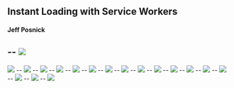 ## Instant Loading with Service&nbsp;Workers
#### Jeff Posnick
--
<img src="assets/5_swload/1.png">
--
<img src="assets/5_swload/2.png">
--
<img src="assets/5_swload/3.png">
--
<img src="assets/5_swload/4.png">
--
<img src="assets/5_swload/5.png">
--
<img src="assets/5_swload/6.png">
--
<img src="assets/5_swload/7.png">
--
<img src="assets/5_swload/8.png">
--
<img src="assets/5_swload/9.png">
--
<img src="assets/5_swload/10.png">
--
<img src="assets/5_swload/11.png">
--
<img src="assets/5_swload/12.png">
--
<img src="assets/5_swload/13.png">
--
<img src="assets/5_swload/14.png">
--
<img src="assets/5_swload/15.png">
--
<img src="assets/5_swload/16.png">
--
<img src="assets/5_swload/17.png">
--
<img src="assets/5_swload/18.png">
